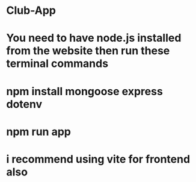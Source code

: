 # Club-App
# You need to have node.js installed from the website then run these terminal commands
# npm install mongoose express dotenv
# npm run app
# i recommend using vite for frontend also